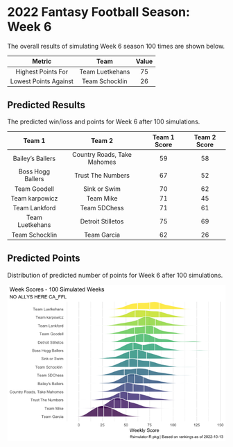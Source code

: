 
<!-- README.md is generated from README.Rmd. Please edit that file -->

# 2022 Fantasy Football Season: Week 6

<!-- badges: start -->
<!-- badges: end -->

The overall results of simulating Week 6 season 100 times are shown
below.

|        Metric         |      Team       | Value |
|:---------------------:|:---------------:|:-----:|
|  Highest Points For   | Team Luetkehans |  75   |
| Lowest Points Against | Team Schocklin  |  26   |

## Predicted Results

The predicted win/loss and points for Week 6 after 100 simulations.

<table class="table table-hover" style="width: auto !important; margin-left: auto; margin-right: auto;">
<thead>
<tr>
<th style="text-align:center;">
Team 1
</th>
<th style="text-align:center;">
Team 2
</th>
<th style="text-align:center;">
Team 1 Score
</th>
<th style="text-align:center;">
Team 2 Score
</th>
</tr>
</thead>
<tbody>
<tr>
<td style="text-align:center;">
Bailey’s Ballers
</td>
<td style="text-align:center;">
Country Roads, Take Mahomes
</td>
<td style="text-align:center;">
59
</td>
<td style="text-align:center;">
58
</td>
</tr>
<tr>
<td style="text-align:center;">
Boss Hogg Ballers
</td>
<td style="text-align:center;">
Trust The Numbers
</td>
<td style="text-align:center;">
67
</td>
<td style="text-align:center;">
52
</td>
</tr>
<tr>
<td style="text-align:center;">
Team Goodell
</td>
<td style="text-align:center;">
Sink or Swim
</td>
<td style="text-align:center;">
70
</td>
<td style="text-align:center;">
62
</td>
</tr>
<tr>
<td style="text-align:center;">
Team karpowicz
</td>
<td style="text-align:center;">
Team Mike
</td>
<td style="text-align:center;">
71
</td>
<td style="text-align:center;">
45
</td>
</tr>
<tr>
<td style="text-align:center;">
Team Lankford
</td>
<td style="text-align:center;">
Team 5DChess
</td>
<td style="text-align:center;">
71
</td>
<td style="text-align:center;">
61
</td>
</tr>
<tr>
<td style="text-align:center;">
Team Luetkehans
</td>
<td style="text-align:center;">
Detroit Stilletos
</td>
<td style="text-align:center;">
75
</td>
<td style="text-align:center;">
69
</td>
</tr>
<tr>
<td style="text-align:center;">
Team Schocklin
</td>
<td style="text-align:center;">
Team Garcia
</td>
<td style="text-align:center;">
62
</td>
<td style="text-align:center;">
26
</td>
</tr>
</tbody>
</table>

## Predicted Points

Distribution of predicted number of points for Week 6 after 100
simulations.

<img src="README_files/figure-gfm/unnamed-chunk-5-1.png"  />
